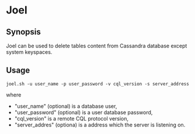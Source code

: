# Joel

## Synopsis

Joel can be used to delete tables content from Cassandra database except system keyspaces.

## Usage

```
joel.sh -u user_name -p user_password -v cql_version -s server_address
```
where
- "user_name" (optional) is a database user,
- "user_password" (optional) is a user database password,
- "cql_version" is a remote CQL protocol version,
- "server_addres" (optiona) is a address which the server is listening on.
